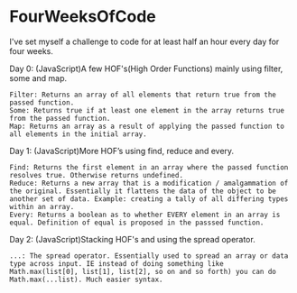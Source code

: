 # FourWeeksOfCode
I've set myself a challenge to code for at least half an hour every day for four weeks.

Day 0: (JavaScript)A few HOF's(High Order Functions) mainly using filter, some and map.  


    Filter: Returns an array of all elements that return true from the passed function.  
    Some: Returns true if at least one element in the array returns true from the passed function.  
    Map: Returns an array as a result of applying the passed function to all elements in the initial array.  
    

Day 1: (JavaScript)More HOF’s using find, reduce and every.  


    Find: Returns the first element in an array where the passed function resolves true. Otherwise returns undefined.  
    Reduce: Returns a new array that is a modification / amalgammation of the original. Essentially it flattens the data of the object to be another set of data. Example: creating a tally of all differing types within an array.  
    Every: Returns a boolean as to whether EVERY element in an array is equal. Definition of equal is proposed in the passsed function.   
    

Day 2: (JavaScript)Stacking HOF's and using the spread operator.


    ...: The spread operator. Essentially used to spread an array or data type across input. IE instead of doing something like Math.max(list[0], list[1], list[2], so on and so forth) you can do Math.max(...list). Much easier syntax.
